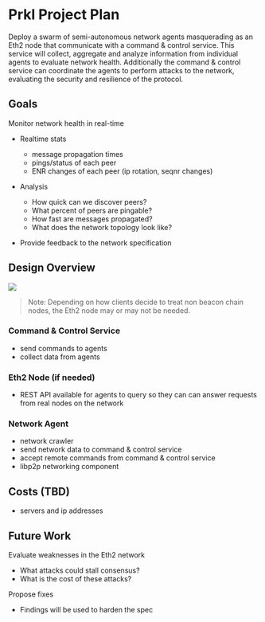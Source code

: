 # Prkl Project Plan

Deploy a swarm of semi-autonomous network agents masquerading as an Eth2 node that communicate with a command & control service. This service will collect, aggregate and analyze information from individual agents to evaluate network health. Additionally the command & control service can coordinate the agents to perform attacks to the network, evaluating the security and resilience of the protocol.

## Goals

Monitor network health in real-time
* Realtime stats
    * message propagation times
    * pings/status of each peer
    * ENR changes of each peer (ip rotation, seqnr changes)

* Analysis
    * How quick can we discover peers?
    * What percent of peers are pingable?
    * How fast are messages propagated?
    * What does the network topology look like?

* Provide feedback to the network specification

## Design Overview

![](https://i.imgur.com/VOhqH2f.jpg)

> Note: Depending on how clients decide to treat non beacon chain nodes, the Eth2 node may or may not be needed.

### Command & Control Service
 - send commands to agents
 - collect data from agents

### Eth2 Node (if needed)
 - REST API available for agents to query so they can can answer requests from real nodes on the network

### Network Agent
 - network crawler
 - send network data to command & control service
 - accept remote commands from command & control service
 - libp2p networking component

## Costs (TBD)
- servers and ip addresses

## Future Work
Evaluate weaknesses in the Eth2 network
* What attacks could stall consensus?
* What is the cost of these attacks?

Propose fixes
* Findings will be used to harden the spec










